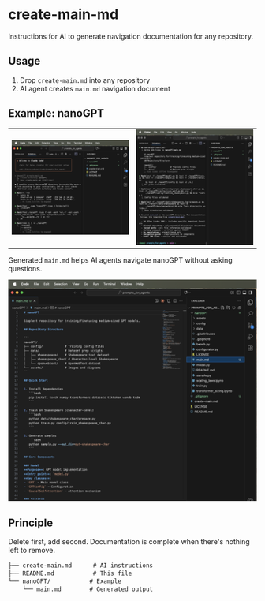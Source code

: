 # create-main-md

Instructions for AI to generate navigation documentation for any repository.

## Usage

1. Drop `create-main.md` into any repository
2. AI agent creates `main.md` navigation document

## Example: nanoGPT

<table>
<tr>
<td><img src="./assets/README_1.png" alt="Running create-main.md on nanoGPT" /></td>
<td><img src="./assets/README_2.png" alt="Writing main.md" /></td>
</tr>
</table>

Generated `main.md` helps AI agents navigate nanoGPT without asking questions.

![Generated main.md](./assets/README_3.png)

## Principle

Delete first, add second. Documentation is complete when there's nothing left to remove.

```
├── create-main.md      # AI instructions
├── README.md           # This file
└── nanoGPT/           # Example
    └── main.md        # Generated output
```
